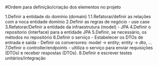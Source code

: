 #Ordem para definição/criação dos elementos no projeto

1.Definir a entidade do domínio (domain)
1.1.Refatorar/definir as relações com a noca entidade domínio
2.Definir as regras de negócio - use case
3.Refatorar/Definir a entidade da infraestrutura (model) - JPA
4.Definir o repositorio (interface) para a entidade JPA
5.Definir, se necessário, os métodos no repositório
6.Definir o serviço - Estabelecer os DTOs de entrada e saída - Definir os conversores: model -> entity; entity -> dto, ...
7.Definir o controller/endpoints - ultiliza o serviço para enviar requisições (DTOs) e receber respostas (DTOs).
8.Definir e escrever testes unitários/integração
